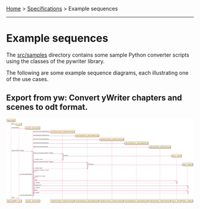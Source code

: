 [Home](../../index) > [Specifications](index) > Example sequences

---

# Example sequences

The [src/samples](https://github.com/peter88213/PyWriter/tree/main/src/sample) directory contains some sample Python converter scripts using the classes of the pywriter library. 

The following are some example sequence diagrams, each illustrating one of the use cases. 

## Export from yw: Convert yWriter chapters and scenes to odt format.

![sequence diagram](img/sd_export_odt_from_yw.png)
